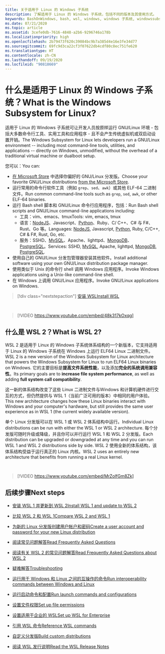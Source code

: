 ```yaml
---
title: 关于适用于 Linux 的 Windows 子系统
description: 了解适用于 Linux 的 Windows 子系统，包括不同的版本及其使用方式。
keywords: BashOnWindows, bash, wsl, windows, windows 子系统, windowssubsystem, gnu, linux
ms.date: 07/21/2020
ms.topic: article
ms.assetid: 3cefe0db-7616-4848-a2b6-9296746a178b
ms.localizationpriority: high
ms.openlocfilehash: 2b79473f620c39084bc9b7a385d4e16e3fe34d77
ms.sourcegitcommit: 69fc9d3ca22cf3f07622db4cdf80c8ec751fe620
ms.translationtype: HT
ms.contentlocale: zh-CN
ms.lasthandoff: 09/19/2020
ms.locfileid: "90818669"
---
```

# <a name="what-is-the-windows-subsystem-for-linux"></a><span data-ttu-id="e4989-104">什么是适用于 Linux 的 Windows 子系统？</span><span class="sxs-lookup"><span data-stu-id="e4989-104">What is the Windows Subsystem for Linux?</span></span>

<span data-ttu-id="e4989-105">适用于 Linux 的 Windows 子系统可让开发人员按原样运行 GNU/Linux 环境 - 包括大多数命令行工具、实用工具和应用程序 - 且不会产生传统虚拟机或双启动设置开销。</span><span class="sxs-lookup"><span data-stu-id="e4989-105">The Windows Subsystem for Linux lets developers run a GNU/Linux environment -- including most command-line tools, utilities, and applications -- directly on Windows, unmodified, without the overhead of a traditional virtual machine or dualboot setup.</span></span>

<span data-ttu-id="e4989-106">您可以：</span><span class="sxs-lookup"><span data-stu-id="e4989-106">You can:</span></span>

* <span data-ttu-id="e4989-107">[在 Microsoft Store](https://aka.ms/wslstore) 中选择你偏好的 GNU/Linux 分发版。</span><span class="sxs-lookup"><span data-stu-id="e4989-107">Choose your favorite GNU/Linux distributions [from the Microsoft Store](https://aka.ms/wslstore).</span></span>
* <span data-ttu-id="e4989-108">运行常用的命令行软件工具（例如 `grep`、`sed`、`awk`）或其他 ELF-64 二进制文件。</span><span class="sxs-lookup"><span data-stu-id="e4989-108">Run common command-line tools such as `grep`, `sed`, `awk`, or other ELF-64 binaries.</span></span>
* <span data-ttu-id="e4989-109">运行 Bash shell 脚本和 GNU/Linux 命令行应用程序，包括：</span><span class="sxs-lookup"><span data-stu-id="e4989-109">Run Bash shell scripts and GNU/Linux command-line applications including:</span></span>  
    * <span data-ttu-id="e4989-110">工具：vim、emacs、tmux</span><span class="sxs-lookup"><span data-stu-id="e4989-110">Tools: vim, emacs, tmux</span></span>
    * <span data-ttu-id="e4989-111">语言：[NodeJS](https://docs.microsoft.com/windows/nodejs/setup-on-wsl2)、Javascript、[Python](https://docs.microsoft.com/windows/python/web-frameworks)、Ruby、C/ C++、C# 与 F#、Rust、Go 等。</span><span class="sxs-lookup"><span data-stu-id="e4989-111">Languages: [NodeJS](https://docs.microsoft.com/windows/nodejs/setup-on-wsl2), Javascript, [Python](https://docs.microsoft.com/windows/python/web-frameworks), Ruby, C/C++, C# & F#, Rust, Go, etc.</span></span>
    * <span data-ttu-id="e4989-112">服务：SSHD、[MySQL](./tutorials/wsl-database.md)、Apache、lighttpd、[MongoDB](./tutorials/wsl-database.md)、[PostgreSQL](./tutorials/wsl-database.md)。</span><span class="sxs-lookup"><span data-stu-id="e4989-112">Services: SSHD, [MySQL](./tutorials/wsl-database.md), Apache, lighttpd, [MongoDB](./tutorials/wsl-database.md), [PostgreSQL](./tutorials/wsl-database.md).</span></span>
* <span data-ttu-id="e4989-113">使用自己的 GNU/Linux 分发包管理器安装其他软件。</span><span class="sxs-lookup"><span data-stu-id="e4989-113">Install additional software using your own GNU/Linux distribution package manager.</span></span>
* <span data-ttu-id="e4989-114">使用类似于 Unix 的命令行 shell 调用 Windows 应用程序。</span><span class="sxs-lookup"><span data-stu-id="e4989-114">Invoke Windows applications using a Unix-like command-line shell.</span></span>
* <span data-ttu-id="e4989-115">在 Windows 上调用 GNU/Linux 应用程序。</span><span class="sxs-lookup"><span data-stu-id="e4989-115">Invoke GNU/Linux applications on Windows.</span></span>

> [!div class="nextstepaction"]
> [<span data-ttu-id="e4989-116">安装 WSL</span><span class="sxs-lookup"><span data-stu-id="e4989-116">Install WSL</span></span>](install-win10.md)

<br>

> [!VIDEO https://www.youtube.com/embed/48k317kOxqg]

## <a name="what-is-wsl-2"></a><span data-ttu-id="e4989-117">什么是 WSL 2？</span><span class="sxs-lookup"><span data-stu-id="e4989-117">What is WSL 2?</span></span>

<span data-ttu-id="e4989-118">WSL 2 是适用于 Linux 的 Windows 子系统体系结构的一个新版本，它支持适用于 Linux 的 Windows 子系统在 Windows 上运行 ELF64 Linux 二进制文件。</span><span class="sxs-lookup"><span data-stu-id="e4989-118">WSL 2 is a new version of the Windows Subsystem for Linux architecture that powers the Windows Subsystem for Linux to run ELF64 Linux binaries on Windows.</span></span> <span data-ttu-id="e4989-119">它的主要目标是**提高文件系统性能**，以及添加**完全的系统调用兼容性**。</span><span class="sxs-lookup"><span data-stu-id="e4989-119">Its primary goals are to **increase file system performance**, as well as adding **full system call compatibility**.</span></span>

<span data-ttu-id="e4989-120">这一新的体系结构改变了这些 Linux 二进制文件与Windows 和计算机硬件进行交互的方式，但仍然提供与 WSL 1（当前广泛可用的版本）中相同的用户体验。</span><span class="sxs-lookup"><span data-stu-id="e4989-120">This new architecture changes how these Linux binaries interact with Windows and your computer's hardware, but still provides the same user experience as in WSL 1 (the current widely available version).</span></span>

<span data-ttu-id="e4989-121">单个 Linux 分发版可以在 WSL 1 或 WSL 2 体系结构中运行。</span><span class="sxs-lookup"><span data-stu-id="e4989-121">Individual Linux distributions can be run with either the WSL 1 or WSL 2 architecture.</span></span> <span data-ttu-id="e4989-122">每个分发版可随时升级或降级，并且你可以并行运行 WSL 1 和 WSL 2 分发版。</span><span class="sxs-lookup"><span data-stu-id="e4989-122">Each distribution can be upgraded or downgraded at any time and you can run WSL 1 and WSL 2 distributions side by side.</span></span> <span data-ttu-id="e4989-123">WSL 2 使用全新的体系结构，该体系结构受益于运行真正的 Linux 内核。</span><span class="sxs-lookup"><span data-stu-id="e4989-123">WSL 2 uses an entirely new architecture that benefits from running a real Linux kernel.</span></span>

<br>

> [!VIDEO https://www.youtube.com/embed/MrZolfGm8Zk]

## <a name="next-steps"></a><span data-ttu-id="e4989-124">后续步骤</span><span class="sxs-lookup"><span data-stu-id="e4989-124">Next steps</span></span>

* [<span data-ttu-id="e4989-125">安装 WSL 1 并更新到 WSL 2</span><span class="sxs-lookup"><span data-stu-id="e4989-125">Install WSL 1 and update to WSL 2</span></span>](./install-win10.md)

* [<span data-ttu-id="e4989-126">比较 WSL 2 和 WSL 1</span><span class="sxs-lookup"><span data-stu-id="e4989-126">Compare WSL 2 and WSL 1</span></span>](./compare-versions.md)

* [<span data-ttu-id="e4989-127">为新的 Linux 分发版创建用户帐户和密码</span><span class="sxs-lookup"><span data-stu-id="e4989-127">Create a user account and password for your new Linux distribution</span></span>](./user-support.md)

* [<span data-ttu-id="e4989-128">阅读常见问题解答</span><span class="sxs-lookup"><span data-stu-id="e4989-128">Read Frequently Asked Questions</span></span>](./faq.md)

* [<span data-ttu-id="e4989-129">阅读有关 WSL 2 的常见问题解答</span><span class="sxs-lookup"><span data-stu-id="e4989-129">Read Frequently Asked Questions about WSL 2</span></span>](./wsl2-faq.md)

* [<span data-ttu-id="e4989-130">疑难解答</span><span class="sxs-lookup"><span data-stu-id="e4989-130">Troubleshooting</span></span>](./troubleshooting.md)

* [<span data-ttu-id="e4989-131">运行用于 Windows 和 Linux 之间的互操作的命令</span><span class="sxs-lookup"><span data-stu-id="e4989-131">Run interoperability commands between Windows and Linux</span></span>](./interop.md)

* [<span data-ttu-id="e4989-132">运行启动命令和配置</span><span class="sxs-lookup"><span data-stu-id="e4989-132">Run launch commands and configurations</span></span>](./wsl-config.md)

* [<span data-ttu-id="e4989-133">设置文件权限</span><span class="sxs-lookup"><span data-stu-id="e4989-133">Set up file permissions</span></span>](./file-permissions.md)

* [<span data-ttu-id="e4989-134">设置适用于企业的 WSL</span><span class="sxs-lookup"><span data-stu-id="e4989-134">Set up WSL for Enterprise</span></span>](./enterprise.md)

* [<span data-ttu-id="e4989-135">引用 WSL 命令</span><span class="sxs-lookup"><span data-stu-id="e4989-135">Reference WSL commands</span></span>](./reference.md)

* [<span data-ttu-id="e4989-136">自定义分发版</span><span class="sxs-lookup"><span data-stu-id="e4989-136">Build custom distributions</span></span>](./build-custom-distro.md)

* [<span data-ttu-id="e4989-137">阅读 WSL 发行说明</span><span class="sxs-lookup"><span data-stu-id="e4989-137">Read the WSL Release Notes</span></span>](./release-notes.md)
